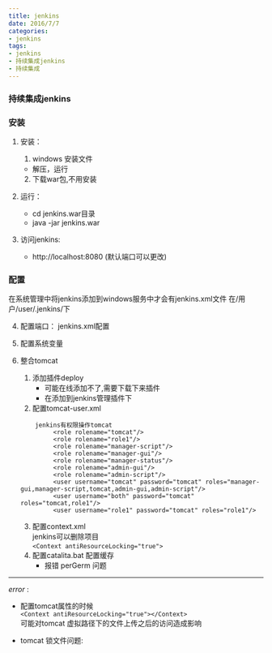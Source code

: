 ```yaml
---
title: jenkins
date: 2016/7/7
categories:
- jenkins
tags:
- jenkins
- 持续集成jenkins
- 持续集成
---
```


### 持续集成jenkins

### 安装
1. 安装：  
	1. windows 安装文件  
	  - 解压，运行
	2. 下载war包,不用安装

2. 运行：  
	- cd jenkins.war目录  
	- java -jar jenkins.war  

3. 访问jenkins:
	- http://localhost:8080   (默认端口可以更改)

### 配置
在系统管理中将jenkins添加到windows服务中才会有jenkins.xml文件
在/用户/user/.jenkins/下  

4. 配置端口：
jenkins.xml配置  

5. 配置系统变量

6. 整合tomcat    
	1. 添加插件deploy  
		- 可能在线添加不了,需要下载下来插件  
		- 在添加到jenkins管理插件下  
	2. 配置tomcat-user.xml
	```
		jenkins有权限操作tomcat
			 <role rolename="tomcat"/>
 			 <role rolename="role1"/>
  			 <role rolename="manager-script"/>
 			 <role rolename="manager-gui"/>
  			 <role rolename="manager-status"/>
  			 <role rolename="admin-gui"/>
  			 <role rolename="admin-script"/>
  			 <user username="tomcat" password="tomcat" roles="manager-gui,manager-script,tomcat,admin-gui,admin-script"/>
 			 <user username="both" password="tomcat" roles="tomcat,role1"/>
  			 <user username="role1" password="tomcat" roles="role1"/>
	```
	3. 配置context.xml  
		jenkins可以删除项目  
		```<Context antiResourceLocking="true">```
	4. 配置catalita.bat 配置缓存  
		- 报错 perGerm 问题

---
*error* :  
- 配置tomcat属性的时候  
	```<Context antiResourceLocking="true"></Context>   ```  
	可能对tomcat 虚拟路径下的文件上传之后的访问造成影响  

- tomcat 锁文件问题:
